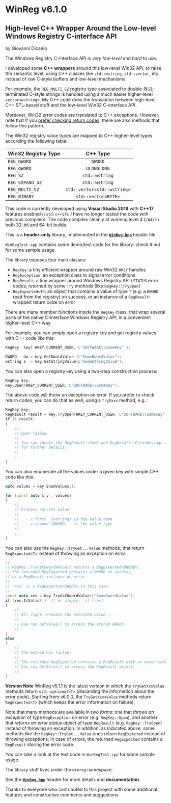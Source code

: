 # WinReg v6.1.0
## High-level C++ Wrapper Around the Low-level Windows Registry C-interface API

by Giovanni Dicanio

The Windows Registry C-interface API is  _very low-level_ and _hard_ to use.

I developed some **C++ wrappers** around this low-level Win32 API, to raise the semantic level, 
using C++ classes like `std::wstring`, `std::vector`, etc. instead of raw C-style buffers and 
low-level mechanisms. 

For example, the `REG_MULTI_SZ` registry type associated to double-NUL-terminated C-style strings 
is handled using a much easier higher-level `vector<wstring>`. My C++ code does the _translation_ 
between high-level C++ STL-based stuff and the low-level Win32 C-interface API.

Moreover, Win32 error codes are translated to C++ exceptions. 
However, note that if you [prefer checking return codes](https://blogs.msmvps.com/gdicanio/2022/07/13/exceptions-or-error-return-codes/),
there are also methods that follow this pattern.

The Win32 registry value types are mapped to C++ higher-level types according the following table:

| Win32 Registry Type  | C++ Type                     |
| -------------------- |:----------------------------:| 
| `REG_DWORD`          | `DWORD`                      |
| `REG_QWORD`          | `ULONGLONG`                  |
| `REG_SZ`             | `std::wstring`               |
| `REG_EXPAND_SZ`      | `std::wstring`               |
| `REG_MULTI_SZ`       | `std::vector<std::wstring>`  |
| `REG_BINARY`         | `std::vector<BYTE>`          |


This code is currently developed using **Visual Studio 2019** with **C++17** features enabled 
(`/std:c++17`). I have no longer tested the code with previous compilers. 
The code compiles cleanly at warning level 4 (`/W4`) in both 32-bit and 64-bit builds.

This is a **header-only** library, implemented in the **[`WinReg.hpp`](WinReg/WinReg.hpp)** 
header file.

`WinRegTest.cpp` contains some demo/test code for the library: check it out for some sample usage.

The library exposes four main classes:

* `RegKey`: a tiny efficient wrapper around raw Win32 `HKEY` handles
* `RegException`: an exception class to signal error conditions
* `RegResult`: a tiny wrapper around Windows Registry API `LSTATUS` error codes, 
returned by some `Try` methods (like `RegKey::TryOpen`)
* `RegExpected<T>`: an object that contains a value of type `T` 
(e.g. a `DWORD` read from the registry) on success, 
or an instance of a `RegResult`-wrapped return code on error

There are many member functions inside the `RegKey` class, that wrap several parts of the native 
C-interface Windows Registry API, in a convenient higher-level C++ way.

For example, you can simply open a registry key and get registry values with C++ code like this:

```c++
RegKey  key{ HKEY_CURRENT_USER, L"SOFTWARE\\SomeKey" };

DWORD   dw = key.GetDwordValue (L"SomeDwordValue");
wstring s  = key.GetStringValue(L"SomeStringValue");
```

You can also open a registry key using a two-step construction process:

```c++
RegKey key;
key.Open(HKEY_CURRENT_USER, L"SOFTWARE\\SomeKey");
```

The above code will throw an exception on error. If you prefer to check return codes, you can do 
that as well, using a `TryXxxx` method, e.g.:

```c++
RegKey key;
RegResult result = key.TryOpen(HKEY_CURRENT_USER, L"SOFTWARE\\SomeKey");
if (! result)
{
    //
    // Open failed.
    //
    // You can invoke the RegResult::Code and RegResult::ErrorMessage methods
    // for further details.
    //
    ...
}
```

You can also enumerate all the values under a given key with simple C++ code like this:

```c++
auto values = key.EnumValues();

for (const auto & v : values)
{
    //
    // Process current value:
    //
    //   - v.first  (wstring) is the value name
    //   - v.second (DWORD)   is the value type
    //
    ...
}
```

You can also use the `RegKey::TryGet...Value` methods, that return `RegExpected<T>` 
instead of throwing an exception on error:

```c++
//
// RegKey::TryGetDwordValue() returns a RegExpected<DWORD>;
// the returned RegExpected contains a DWORD on success, 
// or a RegResult instance on error.
//
// 'res' is a RegExpected<DWORD> in this case:
//
const auto res = key.TryGetDwordValue(L"SomeDwordValue");
if (res.IsValid())  // or simply:  if (res)
{
    //
    // All right: Process the returned value ...
    //
    // Use res.GetValue() to access the stored DWORD.
    //
}
else
{
    //
    // The method has failed: 
    //
    // The returned RegExpected contains a RegResult with an error code.
    // Use res.GetError() to access the RegResult object.
    //
}
```

**Version Note** WinReg v5.1.1 is the latest version in which the `TryGetXxxValue` methods return 
`std::optional<T>` (discarding the information about the error code).
Starting from v6.0.0, the `TryGetXxxxValue` methods return `RegExpected<T>` (which keeps 
the error information on failure).


Note that many methods are available in _two forms_: one that _throws an exception_ of type 
`RegException` on error (e.g. `RegKey::Open`), and another that _returns an error status object_ 
of type `RegResult` (e.g. `RegKey::TryOpen`) instead of throwing an exception.
In addition, as indicated above, some methods like the `RegKey::TryGet...Value` ones return 
`RegExpected` instead of throwing exceptions; in case of errors, the returned `RegExpected` 
contains a `RegResult` storing the error code.

You can take a look at the test code in `WinRegTest.cpp` for some sample usage.

The library stuff lives under the `winreg` namespace.

See the [**`WinReg.hpp`**](WinReg/WinReg.hpp) header for more details and **documentation**.

Thanks to everyone who contributed to this project with some additional features and constructive 
comments and suggestions.
